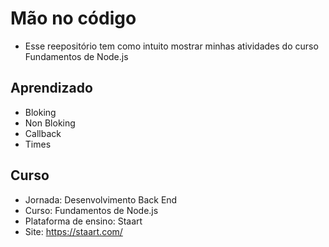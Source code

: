 # Mão no código
- Esse reepositório tem como intuito mostrar minhas atividades do curso Fundamentos de Node.js

## Aprendizado
- Bloking
- Non Bloking
- Callback
- Times

## Curso
- Jornada: Desenvolvimento Back End
- Curso: Fundamentos de Node.js
- Plataforma de ensino:  Staart
- Site: https://staart.com/
